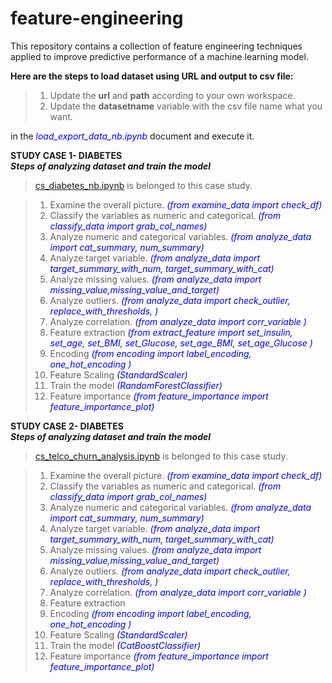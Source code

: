 # feature-engineering
This repository contains a collection of feature engineering techniques applied to improve predictive performance of a machine learning model.

**Here are the steps to load dataset using URL and output to csv file:**
>1. Update the **url** and **path** according to your own workspace. 
>2. Update the **datasetname** variable with the csv file name what you want.

in the <span style="color:blue">*load_export_data_nb.ipynb*</span> document and execute it.


**STUDY CASE 1- DIABETES**    
***Steps of analyzing dataset and train the model***
> [cs_diabetes_nb.ipynb](./workspaces/feature-engineering/notebooks/cs_diabetes_nb.ipynb)  is belonged to this case study. 

>1. Examine the overall picture. <span style="color:blue">*(from examine_data import check_df)*</span> 
>2. Classify the variables as numeric and categorical. <span style="color:blue">*(from classify_data import grab_col_names)*</span> 
>3. Analyze numeric and categorical variables. <span style="color:blue">*(from analyze_data import cat_summary, num_summary)*</span> 
>4. Analyze target variable. <span style="color:blue">*(from analyze_data import target_summary_with_num, target_summary_with_cat)*</span> 
>5. Analyze missing values. <span style="color:blue">*(from analyze_data import missing_value,missing_value_and_target)*</span>
>6. Analyze outliers. <span style="color:blue">*(from analyze_data import check_outlier, replace_with_thresholds, )*</span>
>7. Analyze correlation. <span style="color:blue">*(from analyze_data import corr_variable )*</span>
>8. Feature extraction <span style="color:blue">*(from extract_feature import set_insulin, set_age, set_BMI, set_Glucose, set_age_BMI, set_age_Glucose )*</span>
>9. Encoding <span style="color:blue">*(from encoding import label_encoding, one_hot_encoding )*</span>
>10. Feature Scaling <span style="color:blue">*(StandardScaler)*</span>
>11. Train the model <span style="color:blue">*(RandomForestClassifier)*</span>
>12. Feature importance <span style="color:blue">*(from feature_importance import feature_importance_plot)*</span>


**STUDY CASE 2- DIABETES**    
***Steps of analyzing dataset and train the model***
> [cs_telco_churn_analysis.ipynb](./workspaces/feature-engineering/notebooks/cs_diabetes_nb.ipynb)  is belonged to this case study. 

>1. Examine the overall picture. <span style="color:blue">*(from examine_data import check_df)*</span> 
>2. Classify the variables as numeric and categorical. <span style="color:blue">*(from classify_data import grab_col_names)*</span> 
>3. Analyze numeric and categorical variables. <span style="color:blue">*(from analyze_data import cat_summary, num_summary)*</span> 
>4. Analyze target variable. <span style="color:blue">*(from analyze_data import target_summary_with_num, target_summary_with_cat)*</span> 
>5. Analyze missing values. <span style="color:blue">*(from analyze_data import missing_value,missing_value_and_target)*</span>
>6. Analyze outliers. <span style="color:blue">*(from analyze_data import check_outlier, replace_with_thresholds, )*</span>
>7. Analyze correlation. <span style="color:blue">*(from analyze_data import corr_variable )*</span>
>8. Feature extraction <span style="color:blue"></span>
>9. Encoding <span style="color:blue">*(from encoding import label_encoding, one_hot_encoding )*</span>
>10. Feature Scaling <span style="color:blue">*(StandardScaler)*</span>
>11. Train the model <span style="color:blue">*(CatBoostClassifier)*</span>
>12. Feature importance <span style="color:blue">*(from feature_importance import feature_importance_plot)*</span>